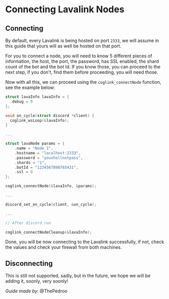 # Connecting Lavalink Nodes

## Connecting

By default, every Lavalink is being hosted on port `2333`, we will assume in this guide that yours will as well be hosted on that port.

For you to connect a node, you will need to know 5 different pieces of information, the host, the port, the password, has SSL enabled, the shard count of the bot and the bot Id. If you know those, you can proceed to the next step, if you don't, find them before proceeding, you will need those.

Now with all this, we can proceed using the `coglink_connectNode` function, see the example below:

```c
struct lavaInfo lavaInfo = {
  .debug = 0
};

void on_cycle(struct discord *client) {
  coglink_wsLoop(&lavaInfo);
}

...

struct lavaNode params = {
    .name = "Node 1",
    .hostname = "localhost:2333",
    .password = "youshallnotpass",
    .shards = "1",
    .botId = "1234567898765431",
    .ssl = 0
};

coglink_connectNode(&lavaInfo, &params);

...

discord_set_on_cycle(client, &on_cycle);

...

// After discord_run

coglink_connectNodeCleanup(&lavaInfo);
```

Done, you will be now connecting to the Lavalink successfully, if not, check the values and check your firewall from both machines.

## Disconnecting

This is still not supported, sadly, but in the future, we hope we will be adding it, soonly, very soonly!

*Guide made by*: @ThePedroo
